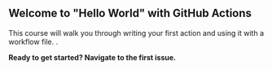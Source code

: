 ## Welcome to "Hello World" with GitHub Actions

This course will walk you through writing your first action and using it with a workflow file. .

**Ready to get started? Navigate to the first issue.**
